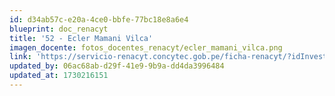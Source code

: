 ```yaml
---
id: d34ab57c-e20a-4ce0-bbfe-77bc18e8a6e4
blueprint: doc_renacyt
title: '52 - Ecler Mamani Vilca'
imagen_docente: fotos_docentes_renacyt/ecler_mamani_vilca.png
link: 'https://servicio-renacyt.concytec.gob.pe/ficha-renacyt/?idInvestigador=4885'
updated_by: 06ac68ab-d29f-41e9-9b9a-dd4da3996484
updated_at: 1730216151
---
```

